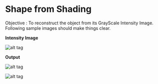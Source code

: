 Shape from Shading
==================

Objective : To reconstruct the object from its GrayScale Intensity Image. Following sample images should make things clear.

**Intensity Image**

![alt tag](https://github.com/Balaje/TIFR/blob/master/Sample/moz.png)

**Output**

![alt tag](https://github.com/Balaje/TIFR/blob/master/Sample/untitled.png)

![alt tag](https://github.com/Balaje/TIFR/blob/master/Sample/untitled1.png)